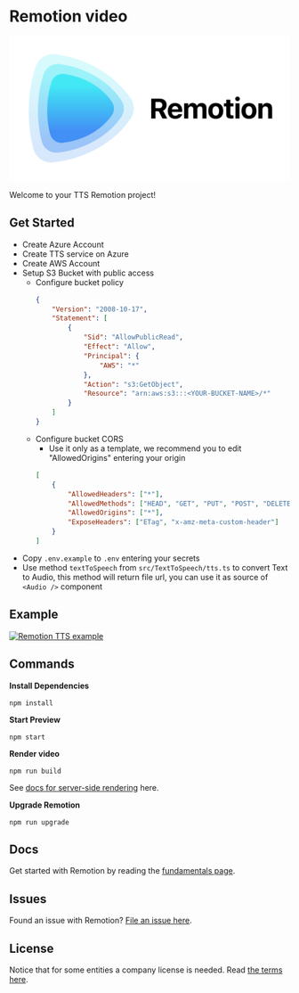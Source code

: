 # Remotion video

<p align="center">
  <a href="https://github.com/JonnyBurger/remotion-logo">
    <img src="https://github.com/JonnyBurger/remotion-logo/raw/main/withtitle/element-0.png">
  </a>
</p>

Welcome to your TTS Remotion project!

## Get Started

-   Create Azure Account
-   Create TTS service on Azure
-   Create AWS Account
-   Setup S3 Bucket with public access
    -   Configure bucket policy
        ```json
        {
        	"Version": "2008-10-17",
        	"Statement": [
        		{
        			"Sid": "AllowPublicRead",
        			"Effect": "Allow",
        			"Principal": {
        				"AWS": "*"
        			},
        			"Action": "s3:GetObject",
        			"Resource": "arn:aws:s3:::<YOUR-BUCKET-NAME>/*"
        		}
        	]
        }
        ```
    -   Configure bucket CORS
        -   Use it only as a template, we recommend you to edit "AllowedOrigins" entering your origin
        ```json
        [
        	{
        		"AllowedHeaders": ["*"],
        		"AllowedMethods": ["HEAD", "GET", "PUT", "POST", "DELETE"],
        		"AllowedOrigins": ["*"],
        		"ExposeHeaders": ["ETag", "x-amz-meta-custom-header"]
        	}
        ]
        ```
-   Copy `.env.example` to `.env` entering your secrets
-   Use method `textToSpeech` from `src/TextToSpeech/tts.ts` to convert Text to Audio, this method will return file url, you can use it as source of `<Audio />` component

## Example

[![Remotion TTS example](http://img.youtube.com/vi/gbIno38xdhQ/0.jpg)](http://www.youtube.com/watch?v=gbIno38xdhQ 'Remotion TTS example')

## Commands

**Install Dependencies**

```console
npm install
```

**Start Preview**

```console
npm start
```

**Render video**

```console
npm run build
```

See [docs for server-side rendering](https://www.remotion.dev/docs/ssr) here.

**Upgrade Remotion**

```console
npm run upgrade
```

## Docs

Get started with Remotion by reading the [fundamentals page](https://www.remotion.dev/docs/the-fundamentals).

## Issues

Found an issue with Remotion? [File an issue here](https://github.com/JonnyBurger/remotion/issues/new).

## License

Notice that for some entities a company license is needed. Read [the terms here](https://github.com/JonnyBurger/remotion/blob/main/LICENSE.md).
